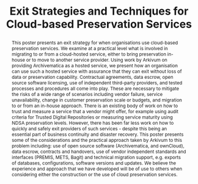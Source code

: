 ---
abstract: 'This poster presents an exit strategy for when organisations use cloud-based
  preservation services. We examine at a practical level what is involved in migrating
  to or from a cloud-hosted service, either to bring preservation in-house or to move
  to another service provider. Using work by Arkivum on providing Archivematica as
  a hosted service, we present how an organisation can use such a hosted service with
  assurance that they can exit without loss of data or preservation capability. Contractual
  agreements, data escrow, open source software licensing, use of independent third-party
  providers, and tested processes and procedures all come into play. These are necessary
  to mitigate the risks of a wide range of scenarios including vendor failure, service
  unavailability, change in customer preservation scale or budgets, and migration
  to or from an in-house approach. There is an existing body of work on how to trust
  and measure a service that a vendor might offer, for example using audit criteria
  for Trusted Digital Repositories or measuring service maturity using NDSA preservation
  levels. However, there has been far less work on how to quickly and safely exit
  providers of such services - despite this being an essential part of business continuity
  and disaster recovery. This poster presents some of the considerations and the practical
  approach taken by Arkivum to this problem including: use of open source software
  (Archivematica, and ownCloud), data escrow, contracts and handovers, use of vendor
  independent standards and interfaces (PREMIS, METS, Bagit) and technical migration
  support, e.g. exports of databases, configurations, software versions and updates.
  We believe the experience and approach that we have developed will be of use to
  others when considering either the construction or the use of cloud preservation
  services.'
creators:
- Matthew Addis
date: null
document_url: https://services.phaidra.univie.ac.at/api/object/o:503165/download
grand_parent: iPRES
institutions: []
keywords: []
landing_page_url: https://phaidra.univie.ac.at/o:503165
language: eng
layout: publication
license: CC BY-NC-SA 3.0 AT
notes_url: null
parent: iPRES 2016
publication_type: poster
size: 123830
slides_url: null
source_name: iPRES
stream_url: null
title: Exit Strategies and Techniques for Cloud-based Preservation Services
year: 2016
---